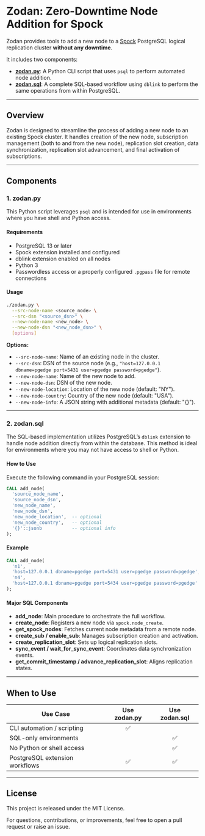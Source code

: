 # Zodan: Zero-Downtime Node Addition for Spock

Zodan provides tools to add a new node to a [Spock](https://github.com/2ndQuadrant/spock) PostgreSQL logical replication cluster **without any downtime**.

It includes two components:

- **[zodan.py](zodan.py)**: A Python CLI script that uses `psql` to perform automated node addition.
- **[zodan.sql](zodan.sql)**: A complete SQL-based workflow using `dblink` to perform the same operations from within PostgreSQL.

---

## Overview

Zodan is designed to streamline the process of adding a new node to an existing Spock cluster. It handles creation of the new node, subscription management (both to and from the new node), replication slot creation, data synchronization, replication slot advancement, and final activation of subscriptions.

---

## Components

### 1. zodan.py

This Python script leverages `psql` and is intended for use in environments where you have shell and Python access.

#### Requirements

- PostgreSQL 13 or later
- Spock extension installed and configured
- dblink extension enabled on all nodes
- Python 3
- Passwordless access or a properly configured `.pgpass` file for remote connections

#### Usage

```bash
./zodan.py \
  --src-node-name <source_node> \
  --src-dsn "<source_dsn>" \
  --new-node-name <new_node> \
  --new-node-dsn "<new_node_dsn>" \
  [options]
```

**Options:**

- `--src-node-name`: Name of an existing node in the cluster.
- `--src-dsn`: DSN of the source node (e.g., `"host=127.0.0.1 dbname=pgedge port=5431 user=pgedge password=pgedge"`).
- `--new-node-name`: Name of the new node to add.
- `--new-node-dsn`: DSN of the new node.
- `--new-node-location`: Location of the new node (default: "NY").
- `--new-node-country`: Country of the new node (default: "USA").
- `--new-node-info`: A JSON string with additional metadata (default: "{}").

---

### 2. zodan.sql

The SQL-based implementation utilizes PostgreSQL’s `dblink` extension to handle node addition directly from within the database. This method is ideal for environments where you may not have access to shell or Python.

#### How to Use

Execute the following command in your PostgreSQL session:

```sql
CALL add_node(
  'source_node_name',
  'source_node_dsn',
  'new_node_name',
  'new_node_dsn',
  'new_node_location',  -- optional
  'new_node_country',   -- optional
  '{}'::jsonb           -- optional info
);
```

#### Example

```sql
CALL add_node(
  'n1',
  'host=127.0.0.1 dbname=pgedge port=5431 user=pgedge password=pgedge',
  'n4',
  'host=127.0.0.1 dbname=pgedge port=5434 user=pgedge password=pgedge'
);
```

#### Major SQL Components

- **add_node**: Main procedure to orchestrate the full workflow.
- **create_node**: Registers a new node via `spock.node_create`.
- **get_spock_nodes**: Fetches current node metadata from a remote node.
- **create_sub / enable_sub**: Manages subscription creation and activation.
- **create_replication_slot**: Sets up logical replication slots.
- **sync_event / wait_for_sync_event**: Coordinates data synchronization events.
- **get_commit_timestamp / advance_replication_slot**: Aligns replication states.

---

## When to Use

| Use Case                           | Use zodan.py | Use zodan.sql |
| ---------------------------------- | :----------: | :-----------: |
| CLI automation / scripting         | ✅          |               |
| SQL-only environments              |             | ✅            |
| No Python or shell access          |             | ✅            |
| PostgreSQL extension workflows     | ✅          | ✅            |

---

## License

This project is released under the MIT License.

For questions, contributions, or improvements, feel free to open a pull request or raise an issue.
